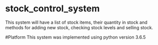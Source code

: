 # stock_control_system
 This system will have a list of stock items, their quantity in stock and methods for adding new stock, checking stock levels and selling stock.

#Platform
This system was implemented using python version 3.6.5
